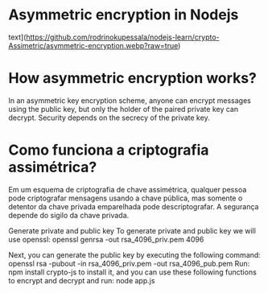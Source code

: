 # Asymmetric encryption in Nodejs
text](https://github.com/rodrinokupessala/nodejs-learn/crypto-Assimetric/asymmetric-encryption.webp?raw=true)
# How asymmetric encryption works?
In an asymmetric key encryption scheme, anyone can encrypt messages using the public key, but only the holder of the paired private key can decrypt. Security depends on the secrecy of the private key.

# Como funciona a criptografia assimétrica?

Em um esquema de criptografia de chave assimétrica, qualquer pessoa pode criptografar mensagens usando a chave pública, mas somente o detentor da chave privada emparelhada pode descriptografar. A segurança depende do sigilo da chave privada.

Generate private and public key
To generate private and public key we will use openssl:
openssl genrsa -out rsa_4096_priv.pem 4096

Next, you can generate the public key by executing the following command:
openssl rsa -pubout -in rsa_4096_priv.pem -out rsa_4096_pub.pem
Run: npm install crypto-js to install it, and you can use these following functions to encrypt and decrypt and run:
node app.js

